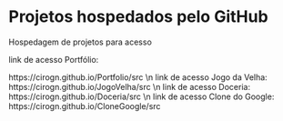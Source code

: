 # Projetos hospedados pelo GitHub
Hospedagem de projetos para acesso

link de acesso Portfólio:
<link>https://cirogn.github.io/Portfolio/src</link>
\n
link de acesso Jogo da Velha:
<link>https://cirogn.github.io/JogoVelha/src</link>
\n
link de acesso Doceria:
<link>https://cirogn.github.io/Doceria/src</link>
\n
link de acesso Clone do Google:
<link>https://cirogn.github.io/CloneGoogle/src</link>
